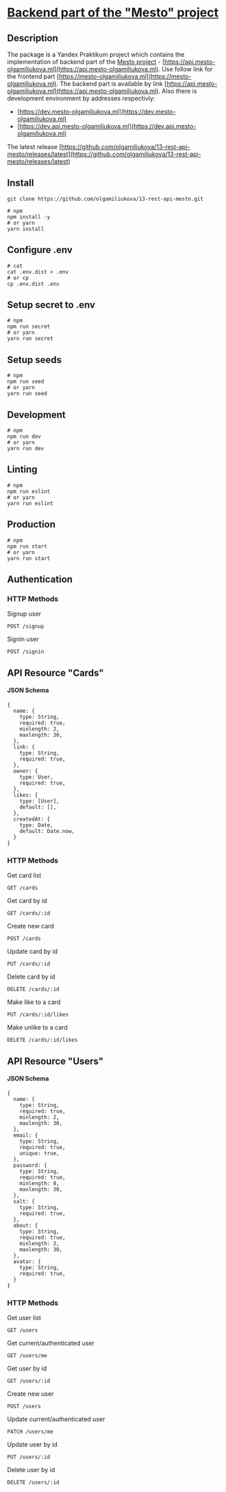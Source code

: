 # [Backend part of the "Mesto" project](https://api.mesto-olgamiliukova.ml)

## Description
The package is a Yandex Praktikum project which contains the implementation of backend part of the [Mesto project](https://mesto-olgamiliukova.ml) - [https://api.mesto-olgamiliukova.ml](https://api.mesto-olgamiliukova.ml).
Use follow link for the frontend part [https://mesto-olgamiliukova.ml](https://mesto-olgamiliukova.ml). The backend part is available by link [https://api.mesto-olgamiliukova.ml](https://api.mesto-olgamiliukova.ml). Also there is development environment by addresses respectivly:
- [https://dev.mesto-olgamiliukova.ml](https://dev.mesto-olgamiliukova.ml)
- [https://dev.api.mesto-olgamiliukova.ml](https://dev.api.mesto-olgamiliukova.ml)

The latest release [https://github.com/olgamiliukova/13-rest-api-mesto/releases/latest](https://github.com/olgamiliukova/13-rest-api-mesto/releases/latest)

## Install
```
git clone https://github.com/olgamiliukova/13-rest-api-mesto.git
```
```
# npm
npm install -y
# or yarn
yarn install
```
## Configure .env
```
# cat
cat .env.dist > .env
# or cp
cp .env.dist .env
```
## Setup secret to .env
```
# npm
npm run secret
# or yarn
yarn run secret
```
## Setup seeds 
```
# npm
npm run seed
# or yarn
yarn run seed
```
## Development
```
# npm
npm run dev
# or yarn
yarn run dev
```
## Linting
```
# npm
npm run eslint
# or yarn
yarn run eslint
```
## Production
```
# npm
npm run start
# or yarn
yarn run start
```
## Authentication
### HTTP Methods
Signup user
```
POST /signup
```
Signin user
```
POST /signin
```
## API Resource "Cards"
#### JSON Schema
```
{
  name: {
    type: String,
    required: true,
    minlength: 2,
    maxlength: 30,
  },
  link: {
    type: String,
    required: true,
  },
  owner: {
    type: User,
    required: true,
  },
  likes: {
    type: [User],
    default: [],
  },
  createdAt: {
    type: Date,
    default: Date.now,
  }
}
```
### HTTP Methods
Get card list
```
GET /cards
```
Get card by id
```
GET /cards/:id
```
Create new card
```
POST /cards
```
Update card by id
```
PUT /cards/:id
```
Delete card by id
```
DELETE /cards/:id
```
Make like to a card
```
PUT /cards/:id/likes
```
Make unlike to a card
```
DELETE /cards/:id/likes
```
## API Resource "Users"
#### JSON Schema
```
{
  name: {
    type: String,
    required: true,
    minlength: 2,
    maxlength: 30,
  },
  email: {
    type: String,
    required: true,
    unique: true,
  },
  password: {
    type: String,
    required: true,
    minlength: 8,
    maxlength: 30,
  },
  salt: {
    type: String,
    required: true,
  },
  about: {
    type: String,
    required: true,
    minlength: 2,
    maxlength: 30,
  },
  avatar: {
    type: String,
    required: true,
  }
}
```
### HTTP Methods
Get user list
```
GET /users
```
Get current/authenticated user
```
GET /users/me
```
Get user by id
```
GET /users/:id
```
Create new user
```
POST /users
```
Update current/authenticated user
```
PATCH /users/me
```
Update user by id
```
PUT /users/:id
```
Delete user by id
```
DELETE /users/:id
```
